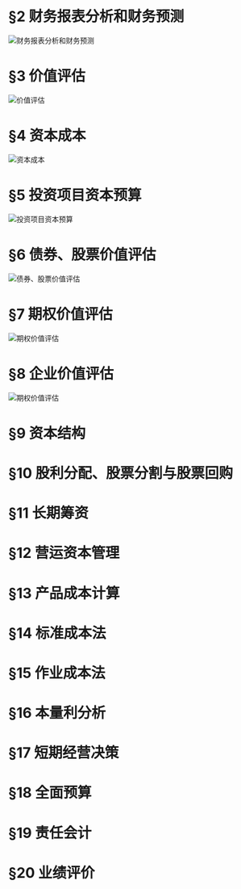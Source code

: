 # §2 财务报表分析和财务预测
![][image-1]

# §3 价值评估
![][image-2]

# §4 资本成本
![][image-3]

# §5 投资项目资本预算
![][image-4]

# §6 债券、股票价值评估
![][image-5]

# §7 期权价值评估
![][image-6]

#  §8 企业价值评估
![][image-7]

#  §9 资本结构

#  §10 股利分配、股票分割与股票回购

#  §11 长期筹资

#  §12 营运资本管理

#  §13 产品成本计算

#  §14 标准成本法

#  §15 作业成本法

#  §16 本量利分析

#  §17 短期经营决策

#  §18 全面预算

#  §19 责任会计

#  §20 业绩评价

[image-1]:	https://ws2.sinaimg.cn/large/006tKfTcgy1fq6tnxvw1jj31kw0yt4qs.jpg "财务报表分析和财务预测"
[image-2]:	https://ws3.sinaimg.cn/large/006tKfTcgy1fq6tudo244j31kw0rb46x.jpg "价值评估"
[image-3]:	https://ws2.sinaimg.cn/large/006tKfTcgy1fq6tuv6iqoj31kw16u4gb.jpg "资本成本"
[image-4]:	https://ws4.sinaimg.cn/large/006tKfTcgy1fq6tv4o07zj31kw0x84qp.jpg "投资项目资本预算"
[image-5]:	https://ws1.sinaimg.cn/large/006tKfTcgy1fq6w3srkgyj31kw1b6ast.jpg "债券、股票价值评估"
[image-6]:	https://ws4.sinaimg.cn/large/006tNc79gy1fq7f9se9faj31kw1iyqv5.jpg "期权价值评估"
[image-7]:	%E5%9B%BE%E7%89%87%E4%B8%8A%E4%BC%A0%E4%B8%AD "期权价值评估"